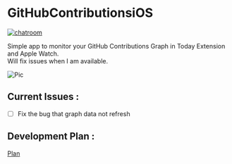 # GitHubContributionsiOS  

[![chatroom](https://patrolavia.github.io/telegram-badge/chat.png)](https://telegram.me/joinchat/BTmd1AvGiL2H24I8WFI_2g)

Simple app to monitor your GitHub Contributions Graph in Today Extension and Apple Watch.  
Will fix issues when I am available.

![Pic](https://github.com/JustinFincher/GitHubContributionsiOS/raw/master/Sketch/GitHub-Contributions.jpg)  

## Current Issues :   
- [ ] Fix the bug that graph data not refresh

## Development Plan :
[Plan](https://github.com/JustinFincher/GitHubContributionsiOS/projects/1)


